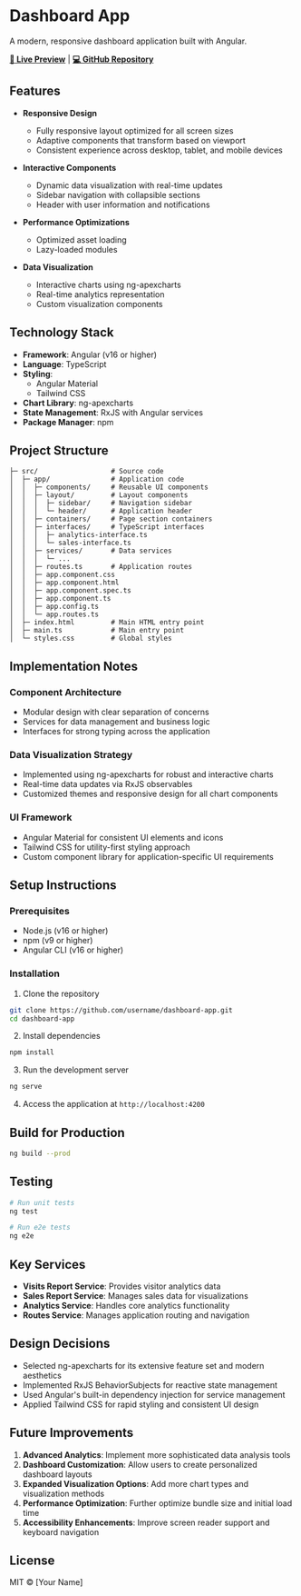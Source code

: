 # Dashboard App

A modern, responsive dashboard application built with Angular.

**[🔗 Live Preview](https://admin-dashboard-orcin-pi-15.vercel.app/)** | **[💻 GitHub Repository](https://github.com/MohamedEssam101/Admin-Dashboard)**

## Features

- **Responsive Design**
  - Fully responsive layout optimized for all screen sizes
  - Adaptive components that transform based on viewport
  - Consistent experience across desktop, tablet, and mobile devices

- **Interactive Components**
  - Dynamic data visualization with real-time updates
  - Sidebar navigation with collapsible sections
  - Header with user information and notifications

- **Performance Optimizations**
  - Optimized asset loading
  - Lazy-loaded modules

- **Data Visualization**
  - Interactive charts using ng-apexcharts
  - Real-time analytics representation
  - Custom visualization components

## Technology Stack

- **Framework**: Angular (v16 or higher)
- **Language**: TypeScript
- **Styling**:
  - Angular Material
  - Tailwind CSS
- **Chart Library**: ng-apexcharts
- **State Management**: RxJS with Angular services
- **Package Manager**: npm

## Project Structure

```
├─ src/                  # Source code
│  ├─ app/               # Application code
│  │  ├─ components/     # Reusable UI components
│  │  ├─ layout/         # Layout components
│  │  │  ├─ sidebar/     # Navigation sidebar
│  │  │  └─ header/      # Application header
│  │  ├─ containers/     # Page section containers
│  │  ├─ interfaces/     # TypeScript interfaces
│  │  │  ├─ analytics-interface.ts
│  │  │  └─ sales-interface.ts
│  │  ├─ services/       # Data services
│  │  │  └─ ...
│  │  ├─ routes.ts       # Application routes
│  │  ├─ app.component.css
│  │  ├─ app.component.html
│  │  ├─ app.component.spec.ts
│  │  ├─ app.component.ts
│  │  ├─ app.config.ts
│  │  └─ app.routes.ts
│  ├─ index.html         # Main HTML entry point
│  ├─ main.ts            # Main entry point
│  └─ styles.css         # Global styles
```

## Implementation Notes

### Component Architecture

- Modular design with clear separation of concerns
- Services for data management and business logic
- Interfaces for strong typing across the application

### Data Visualization Strategy

- Implemented using ng-apexcharts for robust and interactive charts
- Real-time data updates via RxJS observables
- Customized themes and responsive design for all chart components

### UI Framework

- Angular Material for consistent UI elements and icons
- Tailwind CSS for utility-first styling approach
- Custom component library for application-specific UI requirements

## Setup Instructions

### Prerequisites

- Node.js (v16 or higher)
- npm (v9 or higher)
- Angular CLI (v16 or higher)

### Installation

1. Clone the repository
```bash
git clone https://github.com/username/dashboard-app.git
cd dashboard-app
```

2. Install dependencies
```bash
npm install
```

3. Run the development server
```bash
ng serve
```

4. Access the application at `http://localhost:4200`

## Build for Production

```bash
ng build --prod
```

## Testing

```bash
# Run unit tests
ng test

# Run e2e tests
ng e2e
```

## Key Services

- **Visits Report Service**: Provides visitor analytics data
- **Sales Report Service**: Manages sales data for visualizations
- **Analytics Service**: Handles core analytics functionality
- **Routes Service**: Manages application routing and navigation

## Design Decisions

- Selected ng-apexcharts for its extensive feature set and modern aesthetics
- Implemented RxJS BehaviorSubjects for reactive state management
- Used Angular's built-in dependency injection for service management
- Applied Tailwind CSS for rapid styling and consistent UI design

## Future Improvements

1. **Advanced Analytics**: Implement more sophisticated data analysis tools
2. **Dashboard Customization**: Allow users to create personalized dashboard layouts
3. **Expanded Visualization Options**: Add more chart types and visualization methods
4. **Performance Optimization**: Further optimize bundle size and initial load time
5. **Accessibility Enhancements**: Improve screen reader support and keyboard navigation

## License

MIT © [Your Name]
